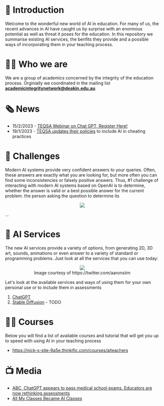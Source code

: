 # 🤖 Introduction

Welcome to the wonderful new world of AI in education. For many of us, the recent advances in AI have caught us by surprise with an enormous potential as well as threat it poses for the education. In this repository we summarise existing AI services, the benfits they provide and a possible ways of incorporating them in your teaching process. 

# 🦹🏾 Who we are

We are a group of academics concerned by the integrity of the education process. Orginially we coordinated in the mailing list **academicintegritynetwork@deakin.edu.au**. 

# 🗞️ News

* 15/2/2023 - [TEQSA Webinar on Chat GPT, Register Here!](https://www.eventbrite.com.au/e/chatgpt-what-do-we-need-to-know-now-registration-532689387297)
* 19/1/2023 - [TEQSA updates their policies](https://www.teqsa.gov.au/sector-update-maintaining-academic-integrity-policies-and-procedures) to include AI in cheating practices

# 🥸 Challenges

Modern AI systems provide very confident answers to your queries. Often, these answers are exactly what you are looking for, but more often you can find some inconsistencies or falsely positive answers. Thus, #1 challenge of interacting with modern AI systems based on OpenAI is to determine, whether the answer is valid or a best possible answer for the current problem. the person asking the question to determine its 

<p align="center">
<img src="https://user-images.githubusercontent.com/2682705/211676615-2881fc2c-4358-4f33-aca8-17480d7a0834.png"><br />
</p>
...

# 🚀 AI Services

The new AI services provide a variety of options, from generating 2D, 3D art, sounds, animations or even answer to a variety of standard or programming problems. Just look at all the services that you can use today:

<p align="center">
<img src="https://user-images.githubusercontent.com/2682705/211677872-df3a3b1a-4562-40d0-af59-f98414b33010.png"><br />
Image courtesy of https://twitter.com/aaronsiim
</p>

Let's look at the available services and ways of using them for your own personal use or to include them in assessments

1. [ChatGPT](ChatGPT.md)
2. [Stable Diffusion](StableDiffusion.md) - TODO

# 👩‍🎓 Courses

Below you will find a list of available courses and tutorial that will get you up to speed with using AI in your teaching process

* https://nick-s-site-9a5e.thinkific.com/courses/aiteachers

# 📺 Media

* [ABC, ChatGPT appears to pass medical school exams. Educators are now rethinking assessments](https://www.abc.net.au/news/science/2023-01-12/chatgpt-generative-ai-program-passes-us-medical-licensing-exams/101840938)
* [All My Classes Became AI Classes](https://oneusefulthing.substack.com/p/all-my-classes-suddenly-became-ai?r=1z3k9s&utm_campaign=post&utm_medium=web)
